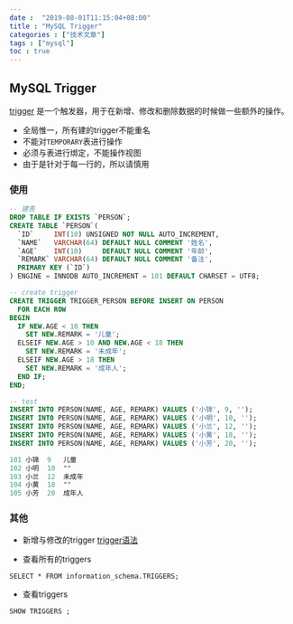 ```yaml
---
date :  "2019-08-01T11:15:04+08:00" 
title : "MySQL Trigger" 
categories : ["技术文章"] 
tags : ["mysql"] 
toc : true
---
```


## MySQL Trigger

 [trigger](https://dev.mysql.com/doc/refman/5.7/en/create-trigger.html) 是一个触发器，用于在新增、修改和删除数据的时候做一些额外的操作。

- 全局惟一，所有建的trigger不能重名
- 不能对`TEMPORARY`表进行操作
- 必须与表进行绑定，不能操作视图
- 由于是针对于每一行的，所以请慎用

### 使用

```sql
-- 建表
DROP TABLE IF EXISTS `PERSON`;
CREATE TABLE `PERSON`(
  `ID`     INT(10) UNSIGNED NOT NULL AUTO_INCREMENT,
  `NAME`   VARCHAR(64) DEFAULT NULL COMMENT '姓名',
  `AGE`    INT(10)     DEFAULT NULL COMMENT '年龄',
  `REMARK` VARCHAR(64) DEFAULT NULL COMMENT '备注',
  PRIMARY KEY (`ID`)
) ENGINE = INNODB AUTO_INCREMENT = 101 DEFAULT CHARSET = UTF8;
```

```sql
-- create trigger
CREATE TRIGGER TRIGGER_PERSON BEFORE INSERT ON PERSON
  FOR EACH ROW
BEGIN
  IF NEW.AGE < 10 THEN
    SET NEW.REMARK = '儿童';
  ELSEIF NEW.AGE > 10 AND NEW.AGE < 18 THEN
    SET NEW.REMARK = '未成年';
  ELSEIF NEW.AGE > 18 THEN
    SET NEW.REMARK = '成年人';
  END IF;
END;
```

```sql
-- test
INSERT INTO PERSON(NAME, AGE, REMARK) VALUES ('小锦', 9, '');
INSERT INTO PERSON(NAME, AGE, REMARK) VALUES ('小明', 10, '');
INSERT INTO PERSON(NAME, AGE, REMARK) VALUES ('小兰', 12, '');
INSERT INTO PERSON(NAME, AGE, REMARK) VALUES ('小黄', 18, '');
INSERT INTO PERSON(NAME, AGE, REMARK) VALUES ('小芳', 20, '');

101	小锦	9	儿童
102	小明	10	""
103	小兰	12	未成年
104	小黄	18	""
105	小芳	20	成年人
```

### 其他

- 新增与修改的trigger [trigger语法](https://dev.mysql.com/doc/refman/5.7/en/trigger-syntax.html)

- 查看所有的triggers

```
SELECT * FROM information_schema.TRIGGERS;
```

- 查看triggers

```
SHOW TRIGGERS ;
```

